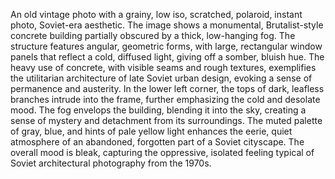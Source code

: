 An old vintage photo with a grainy, low iso, scratched, polaroid, instant photo, Soviet-era aesthetic. The image shows a monumental, Brutalist-style concrete building partially obscured by a thick, low-hanging fog. The structure features angular, geometric forms, with large, rectangular window panels that reflect a cold, diffused light, giving off a somber, bluish hue. The heavy use of concrete, with visible seams and rough textures, exemplifies the utilitarian architecture of late Soviet urban design, evoking a sense of permanence and austerity. In the lower left corner, the tops of dark, leafless branches intrude into the frame, further emphasizing the cold and desolate mood. The fog envelops the building, blending it into the sky, creating a sense of mystery and detachment from its surroundings. The muted palette of gray, blue, and hints of pale yellow light enhances the eerie, quiet atmosphere of an abandoned, forgotten part of a Soviet cityscape. The overall mood is bleak, capturing the oppressive, isolated feeling typical of Soviet architectural photography from the 1970s.